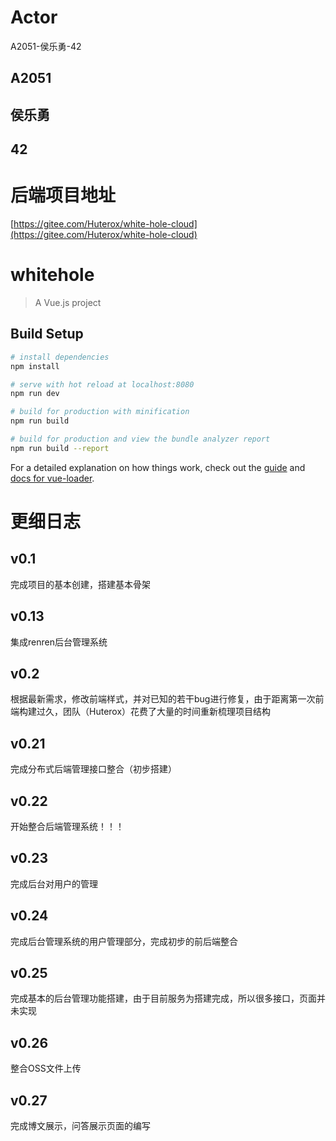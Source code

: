 
# Actor
A2051-侯乐勇-42
## A2051
## 侯乐勇
## 42

# 后端项目地址
[https://gitee.com/Huterox/white-hole-cloud](https://gitee.com/Huterox/white-hole-cloud)

# whitehole

> A Vue.js project

## Build Setup

``` bash
# install dependencies
npm install

# serve with hot reload at localhost:8080
npm run dev

# build for production with minification
npm run build

# build for production and view the bundle analyzer report
npm run build --report
```

For a detailed explanation on how things work, check out the [guide](http://vuejs-templates.github.io/webpack/) and [docs for vue-loader](http://vuejs.github.io/vue-loader).


# 更细日志

## v0.1
完成项目的基本创建，搭建基本骨架
## v0.13
集成renren后台管理系统
## v0.2
根据最新需求，修改前端样式，并对已知的若干bug进行修复，由于距离第一次前端构建过久，团队（Huterox）花费了大量的时间重新梳理项目结构

## v0.21
完成分布式后端管理接口整合（初步搭建）

## v0.22

开始整合后端管理系统！！！
## v0.23

完成后台对用户的管理

## v0.24
完成后台管理系统的用户管理部分，完成初步的前后端整合

## v0.25
完成基本的后台管理功能搭建，由于目前服务为搭建完成，所以很多接口，页面并未实现

## v0.26

整合OSS文件上传

## v0.27
完成博文展示，问答展示页面的编写

